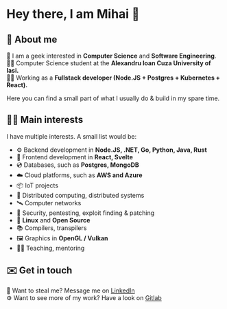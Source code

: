 # Hey there, I am Mihai 👋

## 📄 About me

👨 I am a geek interested in **Computer Science** and **Software Engineering**.<br>
👨‍🎓 Computer Science student at the **Alexandru Ioan Cuza University of Iasi.**<br>
👨‍💼 Working as a **Fullstack developer (Node.JS + Postgres + Kubernetes + React).**

Here you can find a small part of what I usually do & build in my spare time.

## 🧑‍💻 Main interests

I have multiple interests. A small list would be:
- ⚙️ Backend development in **Node.JS, .NET, Go, Python, Java, Rust**
- 🎨 Frontend development in **React, Svelte**
- 💿 Databases, such as **Postgres, MongoDB**
- ☁️ Cloud platforms, such as **AWS and Azure**
- 📦 IoT projects
- 📡 Distributed computing, distributed systems
- 🛰 Computer networks
- 🔐 Security, pentesting, exploit finding & patching
- 🐧 **Linux** and **Open Source**
- 📚 Compilers, transpilers
- 🖼 Graphics in **OpenGL / Vulkan**
- 👨‍🏫 Teaching, mentoring

## ✉️ Get in touch

🏢 Want to steal me? Message me on [LinkedIn](https://www.linkedin.com/in/mihai-bojescu-5b092414b/)<br>
⚙️ Want to see more of my work? Have a look on [Gitlab](https://gitlab.com/bojescu.mihai)

<!--
**MihaiBojescu/MihaiBojescu** is a ✨ _special_ ✨ repository because its `README.md` (this file) appears on your GitHub profile.

Here are some ideas to get you started:

- 🔭 I’m currently working on ...
- 🌱 I’m currently learning ...
- 👯 I’m looking to collaborate on ...
- 🤔 I’m looking for help with ...
- 💬 Ask me about ...
- 📫 How to reach me: ...
- 😄 Pronouns: ...
- ⚡ Fun fact: ...
-->
